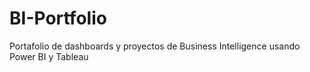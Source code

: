 # BI-Portfolio
Portafolio de dashboards y proyectos de Business Intelligence usando Power BI y Tableau
